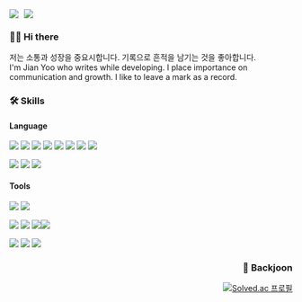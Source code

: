 <!-- Mail & Blog -->
<div style="display: flex; align-items: center; gap: 10px;">
  <a href="mailto:(soiseaubleu@gmail.com)" target="_blank">
    <img src="https://img.shields.io/badge/gmail-EA4335?style=flat-square&logo=gmail&logoColor=white"/>
  </a>
  <a href="https://velog.io/@yoiseau_/series" target="_blank">
    <img src="https://img.shields.io/badge/Velog-20C997?style=flat-square&logo=velog&logoColor=white"/>
  </a>
</div>

<div align="left">

<!-- Hello -->
### 👋🏻 Hi there
저는 소통과 성장을 중요시합니다. 기록으로 흔적을 남기는 것을 좋아합니다. <br>
I'm Jian Yoo who writes while developing. I place importance on communication and growth. I like to leave a mark as a record.


<!-- Skills -->
### 🛠️ Skills

#### Language
<img src="https://img.shields.io/badge/Python-3776AB?style=flat-square&logo=Python&logoColor=white"/> <img src="https://img.shields.io/badge/django-092E20?style=flat-square&logo=django&logoColor=white"/> <img src="https://img.shields.io/badge/postgresql-4169E1?style=flat-square&logo=postgresql&logoColor=white"/> <img src="https://img.shields.io/badge/dbeaver-382923?style=flat-square&logo=dbeaver&logoColor=white"/> <img src="https://img.shields.io/badge/amazonec2-FF9900?style=flat-square&logo=amazonec2&logoColor=white"/> <img src="https://img.shields.io/badge/Docker-2496ED?style=flat-square&logo=Docker&logoColor=white"/> <img src="https://img.shields.io/badge/gunicorn-499848?style=flat-square&logo=gunicorn&logoColor=white"> <img src="https://img.shields.io/badge/nginx-009639?style=flat-square&logo=nginx&logoColor=white">

<img src="https://img.shields.io/badge/html5-E34F26?style=flat-square&logo=html5&logoColor=white"/> <img src="https://img.shields.io/badge/css3-1572B6?style=flat-square&logo=css3&logoColor=white"/> <img src="https://img.shields.io/badge/streamlit-FF4B4B?style=flat-square&logo=streamlit&logoColor=white"/>


#### Tools
<img src="https://img.shields.io/badge/Visual Studio Code-007ACC?style=flat-square&logo=Visual Studio Code&logoColor=white"/> <img src="https://img.shields.io/badge/Postman-FF6C37?style=flat-square&logo=Postman&logoColor=white"/>

<img src="https://img.shields.io/badge/Git-F05032?style=flat-square&logo=git&logoColor=white"/> <img src="https://img.shields.io/badge/slack-4A154B?style=flat-square&logo=slack&logoColor=white"/> <img src="https://img.shields.io/badge/notion-000000?style=flat-square&logo=notion&logoColor=white"/><img src="https://img.shields.io/badge/figma-F24E1E?style=flat-square&logo=figma&logoColor=white"/>

<img src="https://img.shields.io/badge/Adobe Photoshop-31A8FF?style=flat-square&logo=Adobe Photoshop&logoColor=white"/> <img src="https://img.shields.io/badge/Adobe Illustrator-FF9A00?style=flat-square&logo=Adobe Illustrator&logoColor=white"/> <img src="https://img.shields.io/badge/Adobe Premiere Pro-9999FF?style=flat-square&logo=Adobe Premiere Pro&logoColor=white"/>

</div>

<div align="right">

<!-- Git status 
![GitHub stats](https://github-readme-stats.vercel.app/api?username=anjiyoo&show_icons=true&theme=dark) -->

<!-- boj -->
### 🌲 Backjoon 
[![Solved.ac 프로필](http://mazassumnida.wtf/api/v2/generate_badge?boj={soiseaubleu})](https://solved.ac/{soiseaubleu})

</div>
